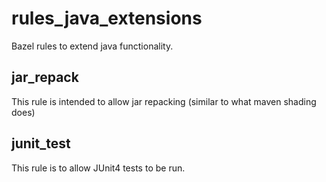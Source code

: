 # rules_java_extensions
Bazel rules to extend java functionality.

## jar_repack
This rule is intended to allow jar repacking (similar to what maven shading does)

## junit_test
This rule is to allow JUnit4 tests to be run.
